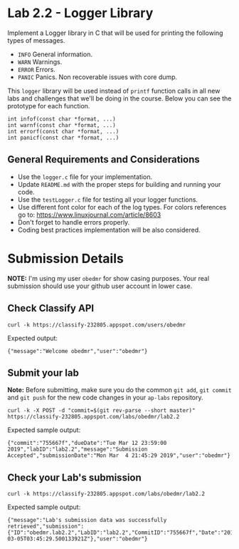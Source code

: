 Lab 2.2 - Logger Library
========================

Implement a Logger library in C that will be used for printing the following types of messages.
- `INFO` General information.
- `WARN` Warnings.
- `ERROR` Errors.
- `PANIC` Panics. Non recoverable issues with core dump.

This `logger` library will be used instead of `printf` function calls in all new labs and challenges that we'll be doing in the course.
Below you can see the prototype for each function.

```
int infof(const char *format, ...)
int warnf(const char *format, ...)
int errorf(const char *format, ...)
int panicf(const char *format, ...)
```

General Requirements and Considerations
---------------------------------------
- Use the `logger.c` file for your implementation.
- Update `README.md` with the proper steps for building and running your code.
- Use the `testLogger.c` file for testing all your logger functions.
- Use different font color for each of the log types. For colors references go to: https://www.linuxjournal.com/article/8603
- Don't forget to handle errors properly.
- Coding best practices implementation will be also considered.


Submission Details
==================

**NOTE:** I'm using my user `obedmr` for show casing purposes. Your real submission should use your github user account in lower case.

## Check Classify API
```
curl -k https://classify-232805.appspot.com/users/obedmr
```
Expected  output:
```
{"message":"Welcome obedmr","user":"obedmr"}
```


## Submit your lab
**Note:** Before submitting, make sure you do the common `git add`, `git commit` and `git push` for the new code changes in your `ap-labs` repository.
```
curl -k -X POST -d "commit=$(git rev-parse --short master)" https://classify-232805.appspot.com/labs/obedmr/lab2.2
```

Expected sample output:
```
{"commit":"755667f","dueDate":"Tue Mar 12 23:59:00 2019","labID":"lab2.2","message":"Submission Accepted","submissionDate":"Mon Mar  4 21:45:29 2019","user":"obedmr"}
```


## Check your Lab's submission
```
curl -k https://classify-232805.appspot.com/labs/obedmr/lab2.2
```

Expected sample output:
```
{"message":"Lab's submission data was successfully retrieved","submission":{"ID":"obedmr.lab2.2","LabID":"lab2.2","CommitID":"755667f","Date":"2019-03-05T03:45:29.500133921Z"},"user":"obedmr"}
```
